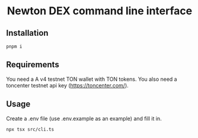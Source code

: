 <div align="center">
  <h1>Newton DEX command line interface</h1>
</div>


## Installation
```
pnpm i
```

## Requirements

You need a A v4 testnet TON wallet with TON tokens. You also need a toncenter testnet api key (https://toncenter.com/).

## Usage

Create a .env file (use .env.example as an example) and fill it in.


```
npx tsx src/cli.ts
```
